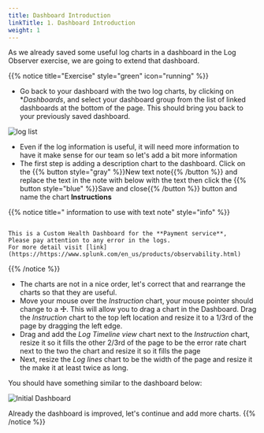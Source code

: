 ```yaml
---
title: Dashboard Introduction
linkTitle: 1. Dashboard Introduction
weight: 1
---
```


As we already saved some useful log charts in a dashboard in the Log Observer exercise, we are going to extend that dashboard.

{{% notice title="Exercise" style="green" icon="running" %}}

* Go back to your dashboard with the two log charts, by clicking on **Dashboards*, and select your dashboard group from the list of linked dashboards at the bottom of the page. This should bring you back to your previously saved dashboard.

![log list](../images/log-charts.png?width=35vw)

* Even if the log information is useful, it will need more information to have it make sense for our team so let's add a bit more information
* The first step is adding a description chart to the dashboard. Click on the {{% button style="gray" %}}New text note{{% /button %}} and replace the text in the note with below with the text then click  the {{% button style="blue" %}}Save and close{{% /button %}}  button and name the chart **Instructions**

{{% notice title=" information to use with text note" style="info" %}}

```text

This is a Custom Health Dashboard for the **Payment service**,  
Please pay attention to any error in the logs.
For more detail visit [link](https://https://www.splunk.com/en_us/products/observability.html)

```

{{% /notice %}}

* The charts are not in a nice order, let's correct that and rearrange the charts so that they are useful.
* Move your mouse over the *Instruction* chart, your mouse pointer should change to a **☩**. This will allow you to drag a chart in the Dashboard. Drag the *Instruction* chart to the top left location and resize it to a 1/3rd of the page by dragging the left edge.
* Drag and add the *Log Timeline view* chart next to the *Instruction* chart, resize it so it fills the other 2/3rd of the page
to be the error rate chart next to the two the chart and resize it so it fills the page
* Next, resize the *Log lines* chart to be the width of the page and resize it the make it at least twice as long.

You should have something similar to the dashboard below:

![Initial Dashboard](../images/inital-dashboard.png)

Already the dashboard is improved, let's continue and add more charts.
{{% /notice %}}

